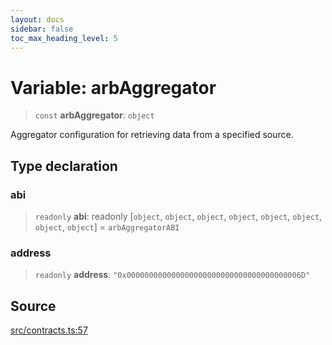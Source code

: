 ```yaml
---
layout: docs
sidebar: false
toc_max_heading_level: 5
---
```


# Variable: arbAggregator

> `const` **arbAggregator**: `object`

Aggregator configuration for retrieving data from a specified source.

## Type declaration

### abi

> `readonly` **abi**: readonly [`object`, `object`, `object`, `object`, `object`, `object`, `object`, `object`] = `arbAggregatorABI`

### address

> `readonly` **address**: `"0x000000000000000000000000000000000000006D"`

## Source

[src/contracts.ts:57](https://github.com/anegg0/arbitrum-orbit-sdk/blob/b24cbe9cd68eb30d18566196d2c909bd4086db10/src/contracts.ts#L57)
